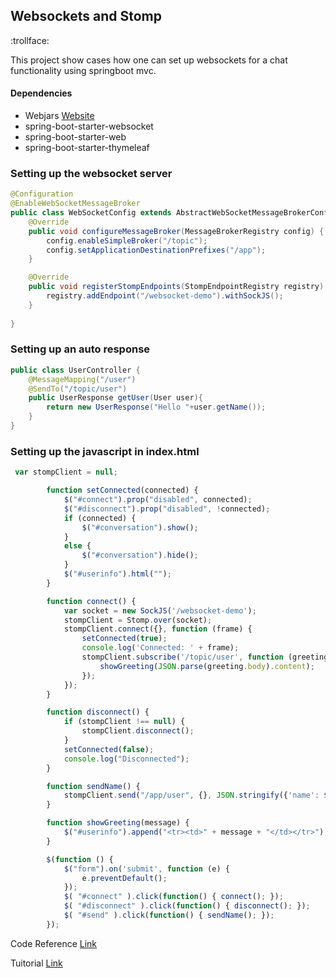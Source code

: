 ## Websockets and Stomp 

:trollface:

This project show cases how one can set up websockets for a chat functionality using springboot mvc.

#### Dependencies
* Webjars [Website](https://www.webjars.org/) 
* spring-boot-starter-websocket
* spring-boot-starter-web
* spring-boot-starter-thymeleaf

### Setting up the websocket server
```java
@Configuration
@EnableWebSocketMessageBroker
public class WebSocketConfig extends AbstractWebSocketMessageBrokerConfigurer {
    @Override
    public void configureMessageBroker(MessageBrokerRegistry config) {
        config.enableSimpleBroker("/topic");
        config.setApplicationDestinationPrefixes("/app");
    }

    @Override
    public void registerStompEndpoints(StompEndpointRegistry registry) {
        registry.addEndpoint("/websocket-demo").withSockJS();
    }
    
}
```

### Setting up an auto response

```java
public class UserController {    
    @MessageMapping("/user")
    @SendTo("/topic/user")
    public UserResponse getUser(User user){
        return new UserResponse("Hello "+user.getName());
    }
}
```

### Setting up the javascript in index.html 

```javaScript
 var stompClient = null;

        function setConnected(connected) {
            $("#connect").prop("disabled", connected);
            $("#disconnect").prop("disabled", !connected);
            if (connected) {
                $("#conversation").show();
            }
            else {
                $("#conversation").hide();
            }
            $("#userinfo").html("");
        }

        function connect() {
            var socket = new SockJS('/websocket-demo');
            stompClient = Stomp.over(socket);
            stompClient.connect({}, function (frame) {
                setConnected(true);
                console.log('Connected: ' + frame);
                stompClient.subscribe('/topic/user', function (greeting) {
                    showGreeting(JSON.parse(greeting.body).content);
                });
            });
        }

        function disconnect() {
            if (stompClient !== null) {
                stompClient.disconnect();
            }
            setConnected(false);
            console.log("Disconnected");
        }

        function sendName() {
            stompClient.send("/app/user", {}, JSON.stringify({'name': $("#name").val()}));
        }

        function showGreeting(message) {
            $("#userinfo").append("<tr><td>" + message + "</td></tr>");
        }

        $(function () {
            $("form").on('submit', function (e) {
                e.preventDefault();
            });
            $( "#connect" ).click(function() { connect(); });
            $( "#disconnect" ).click(function() { disconnect(); });
            $( "#send" ).click(function() { sendName(); });
        });
```



Code Reference [Link](https://github.com/udacity/JDND/tree/master/demos/c1/spring-boot-websocket/src/main/java/websocket) 

Tuitorial [Link](https://www.baeldung.com/websockets-spring)
